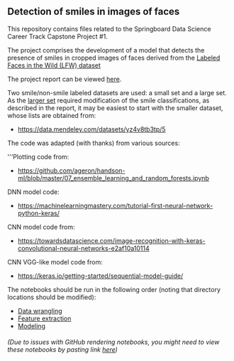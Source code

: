 ##  Detection of smiles in images of faces

This repository contains files related to the Springboard Data Science Career Track Capstone Project #1.

The project comprises the development of a model that detects the presence of smiles in cropped images of faces derived from the [Labeled Faces in the Wild (LFW) dataset](https://conradsanderson.id.au/lfwcrop/)

The project report can be viewed [here](https://github.com/adriatic13/springboard/blob/master/dsct_capstone1/Marinovich_Cap1_Final_Report.pdf).

Two smile/non-smile labeled datasets are used: a small set and a large set. As the [larger set](https://github.com/hromi/SMILEsmileD/tree/master/SMILEs) required modification of the smile classifications, as described in the report, it may be easiest to start with the smaller dataset, whose lists are obtained from:

  * https://data.mendeley.com/datasets/yz4v8tb3tp/5

The code was adapted (with thanks) from various sources:

'''Plotting code from:

  * https://github.com/ageron/handson-ml/blob/master/07_ensemble_learning_and_random_forests.ipynb 

   DNN model code:

  * https://machinelearningmastery.com/tutorial-first-neural-network-python-keras/

   CNN model code from:

  * https://towardsdatascience.com/image-recognition-with-keras-convolutional-neural-networks-e2af10a10114

   CNN VGG-like model code from:

  * https://keras.io/getting-started/sequential-model-guide/

The notebooks should be run in the following order (noting that directory locations should be modified):

  * [Data wrangling](https://github.com/adriatic13/springboard/blob/master/dsct_capstone2/Adrian_Marinovich___Cap2L_data_wrangling190221_.ipynb)
  * [Feature extraction](https://github.com/adriatic13/springboard/blob/master/dsct_capstone2/Adrian_Marinovich___Cap2L_feature_extraction180221.ipynb)
  * [Modeling](https://github.com/adriatic13/springboard/blob/master/dsct_capstone2/Adrian_Marinovich___Cap2L_modeling190221.ipynb)
###### (Due to issues with GitHub rendering notebooks, you might need to view these notebooks by pasting link [here](https://nbviewer.jupyter.org/))
